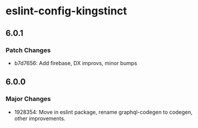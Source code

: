 # eslint-config-kingstinct

## 6.0.1

### Patch Changes

- b7d7656: Add firebase, DX improvs, minor bumps

## 6.0.0

### Major Changes

- 1928354: Move in eslint package, rename graphql-codegen to codegen, other improvements.

  ```

  ```
